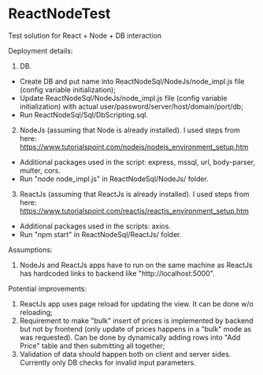 # ReactNodeTest
Test solution for React + Node + DB interaction

Deployment details:
1. DB.
* Create DB and put name into ReactNodeSql/NodeJs/node_impl.js file (config variable initialization);
* Update ReactNodeSql/NodeJs/node_impl.js file (config variable initialization) with actual user/password/server/host/domain/port/db;
* Run ReactNodeSql/Sql/DbScripting.sql.

2. NodeJs (assuming that Node is already installed). I used steps from here: https://www.tutorialspoint.com/nodejs/nodejs_environment_setup.htm
* Additional packages used in the script: express, mssql, url, body-parser, multer, cors.
* Run "node node_impl.js" in ReactNodeSql/NodeJs/ folder.

3. ReactJs (assuming that ReactJs is already installed). I used steps from here: https://www.tutorialspoint.com/reactjs/reactjs_environment_setup.htm
* Additional packages used in the scripts: axios.
* Run "npm start" in ReactNodeSql/ReactJs/ folder.

Assumptions:
1. NodeJs and ReactJs apps have to run on the same machine as ReactJs has hardcoded links to backend like "http://localhost:5000".

Potential improvements:
1. ReactJs app uses page reload for updating the view. It can be done w/o reloading;
2. Requirement to make "bulk" insert of prices is implemented by backend but not by frontend (only update of prices happens in a "bulk" mode as was requested). Can be done by dynamically adding rows into "Add Price" table and then submitting all together;
3. Validation of data should happen both on client and server sides. Currently only DB checks for invalid input parameters.
